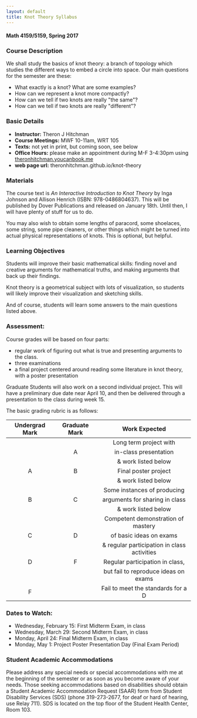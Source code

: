```yaml
---
layout: default
title: Knot Theory Syllabus
---
```


#### Math 4159/5159, Spring 2017


### Course Description

We shall study the basics of knot theory: a branch of topology which studies the
different ways to embed a circle into space. Our main questions for the semester
are these:

  - What exactly is a knot? What are some examples?
  - How can we represent a knot more compactly?
  - How can we tell if two knots are really "the same"?
  - How can we tell if two knots are really "different"?

### Basic Details

- **Instructor:** Theron J Hitchman
- **Course Meetings:** MWF 10-11am, WRT 105
- **Texts:** not yet in print, but coming soon, see below
- **Office Hours:** please make an appointment during M-F 3-4:30pm using
[theronhitchman.youcanbook.me](http://theronhitchman.youcanbook.me)
- **web page url:** theronhitchman.github.io/knot-theory

### Materials

The course text is _An Interactive Introduction to Knot Theory_ by Inga Johnson and
Allison Henrich (ISBN: 978-0486804637). This will be published by Dover Publications
and released on January 18th. Until then, I will have plenty of stuff for us to do.

You may also wish to obtain some lengths of paracord, some shoelaces, some string,
some pipe cleaners, or other things which might be turned into actual physical
representations of knots. This is optional, but helpful.

### Learning Objectives

Students will improve their basic mathematical skills: finding novel and creative
arguments for mathematical truths, and making arguments that back up their findings.

Knot theory is a geometrical subject with lots of visualization, so students will
likely improve their visualization and sketching skills.

And of course, students will learn some answers to the main questions listed above.


### Assessment:

Course grades will be based on four parts:

  - regular work of figuring out what is true and presenting arguments to the class.
  - three examinations
  - a final project centered around reading some literature in knot theory, with a poster presentation

Graduate Students will also work on a second individual project. This will have a
preliminary due date near April 10, and then be delivered through a presentation to
the class during week 15.

The basic grading rubric is as follows:

| Undergrad Mark | Graduate Mark | Work Expected |
|:--------------:|:-------------:|:-----------------------------------------------------------------------------------------------------:|
|  |   | Long term project with |
|  | A | in-class presentation |
|  |   |  & work listed below |
| A | B | Final poster project |
|   |   | & work listed below |
|   |   | Some instances of producing |
| B | C | arguments for sharing in class |
|   |   | & work listed below |
|   |   | Competent demonstration of mastery |
| C | D | of basic ideas on exams  |
|   |   | & regular participation in class activities |
| D | F | Regular participation in class, |
|   |   | but fail to reproduce ideas on exams |
| F |   | Fail to meet the standards for a D |

### Dates to Watch:

- Wednesday, February 15: First Midterm Exam, in class
- Wednesday, March 29: Second Midterm Exam, in class
- Monday, April 24: Final Midterm Exam, in class
- Monday, May 1: Project Poster Presentation Day (Final Exam Period)



### Student Academic Accommodations

Please address any special needs or special accommodations with me at the beginning of the semester or as soon as you become aware of your needs. Those seeking accommodations based on disabilities should obtain a Student Academic Accommodation Request (SAAR) form from Student Disability Services (SDS) (phone 319-273-2677, for deaf or hard of hearing, use Relay 711). SDS is located on the top floor of the Student Health Center, Room 103.
